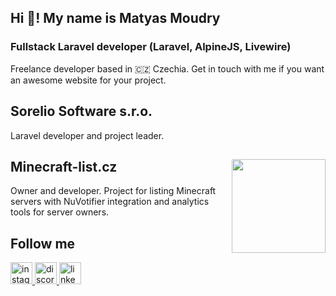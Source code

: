<h2 align="left">Hi 👋! My name is Matyas Moudry</h2>

### Fullstack Laravel developer (Laravel, AlpineJS, Livewire)
Freelance developer based in 🇨🇿 Czechia. Get in touch with me if you want an awesome website for your project.

## Sorelio Software s.r.o.
Laravel developer and project leader.

## Minecraft-list.cz <img align="right" height="150" src="https://i.imgur.com/Yn4TRsd.png"  />

Owner and developer. Project for listing Minecraft servers with NuVotifier integration and analytics tools for server owners.

## Follow me
<div align="left">
  <a href="https://www.instagram.com/matyasmoudry/" target="_blank">
    <img src="https://img.shields.io/static/v1?message=Instagram&logo=instagram&label=&color=E4405F&logoColor=white&labelColor=&style=for-the-badge" height="35" alt="instagram logo"  />
  </a>
  <a href="Kogol#6969" target="_blank">
    <img src="https://img.shields.io/static/v1?message=Discord&logo=discord&label=&color=7289DA&logoColor=white&labelColor=&style=for-the-badge" height="35" alt="discord logo"  />
  </a>
  <a href="https://www.linkedin.com/in/maty%C3%A1%C5%A1-moudr%C3%BD-3792a6226/" target="_blank">
    <img src="https://img.shields.io/static/v1?message=LinkedIn&logo=linkedin&label=&color=0077B5&logoColor=white&labelColor=&style=for-the-badge" height="35" alt="linkedin logo"  />
  </a>
</div>

###

<br clear="both">

###
